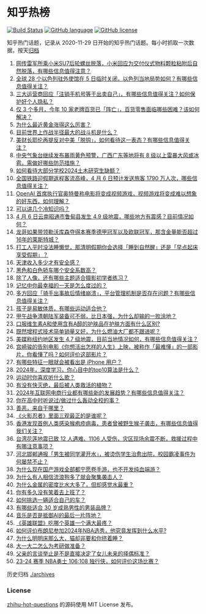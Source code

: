 # 知乎热榜
[![Build Status](https://github.com/ToWeLong/zhihu-hot-questions/workflows/CI/badge.svg)](https://github.com/ToWeLong/zhihu-hot-questions/actions)
[![GitHub language](https://img.shields.io/badge/language-golang-orange.svg)](https://golang.org/)
[![GitHub license](https://img.shields.io/github/license/ToWeLong/zhihu-hot-questions)](https://github.com/ToWeLong/zhihu-hot-questions/blob/main/LICENSE)

知乎热门话题，记录从 2020-11-29 日开始的知乎热门话题。每小时抓取一次数据，按天[归档](./archives)

<!-- BEGIN -->

1. [网传雷军所乘小米SU7后轮螺丝脱落，小米回应为交付仪式物料颗粒粘附后自然脱落，有哪些信息值得注意？](https://www.zhihu.com/question/651876195)
1. [全球 28 个以色列驻外使馆在 5 日临时关闭，以色列当地局势如何？有哪些信息值得关注？](https://www.zhihu.com/question/651879239)
1. [三大运营商回应「注销手机号等于出卖自己」，有哪些信息值得关注？如何保护好个人隐私？](https://www.zhihu.com/question/651875229)
1. [仅 3 个多月，今年 10 家老牌百货已「阵亡」，百货零售面临哪些困难？该如何解决？](https://www.zhihu.com/question/651876029)
1. [为什么最近黄金涨得这么厉害？](https://www.zhihu.com/question/648341085)
1. [目前世界上作战半径最大的战斗机是什么？](https://www.zhihu.com/question/362633058)
1. [美财长耶伦再提反对中美「脱钩」，如何看待这一表态？有哪些信息值得关注？](https://www.zhihu.com/question/651875415)
1. [中央气象台继续发布暴雨黄色预警，广西广东等地将有 8 级以上雷暴大风或冰雹，需做好哪些防范措施？](https://www.zhihu.com/question/651886287)
1. [如何看待大部分学校2024土木研究生缺额？](https://www.zhihu.com/question/650992487)
1. [全国铁路迎假期返程客流高峰，4 月 6 日预计发送旅客 1790 万人次，哪些信息值得关注？](https://www.zhihu.com/question/651878654)
1. [OpenAI 首席执行官奥特曼称电影将变成视频游戏，视频游戏将变成难以想象的好东西，如何理解？](https://www.zhihu.com/question/651796208)
1. [可以讲几个冷知识吗？](https://www.zhihu.com/question/648883817)
1. [4 月 6 日云南昭通市鲁甸县发生 4.9 级地震，哪些地方有震感？目前情况如何？](https://www.zhihu.com/question/651892079)
1. [龙哥如果带领勒沃库森夺得本赛季德甲冠军以及欧联冠军，那含金量能否超过16年的莱斯特城？](https://www.zhihu.com/question/651717000)
1. [打工人平时没法睡懒觉，那清明假期你会选择「睡到自然醒」还是「早点起床享受假期」？](https://www.zhihu.com/question/651208621)
1. [天津收入多少才有安全感？](https://www.zhihu.com/question/540113110)
1. [黑色和白色轿车哪个安全系数高？](https://www.zhihu.com/question/651891476)
1. [除了人像，还有哪些主题适合摄影初学者练习？](https://www.zhihu.com/question/650461178)
1. [记忆中你最幸福的一天是怎么度过的？](https://www.zhihu.com/question/651803264)
1. [多方回应「骑手出事故后情绪崩溃」，平台管理机制是否存在问题？有哪些信息值得关注？](https://www.zhihu.com/question/651883147)
1. [孩子是易敏体质，有哪些运动适合他？](https://www.zhihu.com/question/651893511)
1. [甲午战争清朝陆军装备可不弱，比日本强，为什么却输的一败涂地？](https://www.zhihu.com/question/648902983)
1. [口服维生素A和使用含有A醇的护肤品在护肤方面有什么区别?](https://www.zhihu.com/question/648118458)
1. [既然增程式技术简单销量又好，为什么燃油大厂都不跟进呢？](https://www.zhihu.com/question/639489910)
1. [美媒称纽约地区发生 4.7 级地震，目前当地情况如何，有哪些信息值得关注？](https://www.zhihu.com/question/651849553)
1. [宫崎骏的告别电影《你想活出怎样的人生》上映，被称作「最难懂」的一部影片，你看懂了吗？如何评价这部影片？](https://www.zhihu.com/question/651803867)
1. [有哪些特征一眼就会被看出是 iPhone 用户？](https://www.zhihu.com/question/357678200)
1. [2024年，深度学习，你心目中的top10算法是什么？](https://www.zhihu.com/question/638660013)
1. [运动时你喜欢听什么歌？](https://www.zhihu.com/question/651875217)
1. [有没有快灭绝，最后被人类救活的植物？](https://www.zhihu.com/question/646267393)
1. [2024年互联网电商行业都有哪些新的发展趋势？有哪些信息值得关注？](https://www.zhihu.com/question/651838552)
1. [你在高中时听说过/做过什么轰动全校的事？](https://www.zhihu.com/question/319923069)
1. [善恶，来自于哪里？](https://www.zhihu.com/question/650797606)
1. [《火影忍者》里面三观最正的是谁呢？](https://www.zhihu.com/question/325629755)
1. [香港发现首例人类感染猴疱疹病毒，患者曾被野生猴子袭击，有哪些信息值得我们关注？](https://www.zhihu.com/question/651816648)
1. [台湾花莲地震已致 12 人遇难、1106 人受伤，灾区现场余震不断，救援过程中有哪注意事项？](https://www.zhihu.com/question/651774896)
1. [河北邯郸通报「男生被同学灌开水」，被烫伤学生治愈出院，校园霸凌事件为何屡禁不止？](https://www.zhihu.com/question/651793668)
1. [为什么现在国产游戏全部都宁愿卷手游，也不开发纯血端游？](https://www.zhihu.com/question/651652903)
1. [为什么有人相信流浪狗多了就会聚集袭击人？](https://www.zhihu.com/question/651679730)
1. [为什么金属的密度比水大多了，但却感觉水最重？](https://www.zhihu.com/question/615476997)
1. [你有多久没有笑着去上班了？](https://www.zhihu.com/question/651876785)
1. [如何挑选一辆适合自己的车？](https://www.zhihu.com/question/629533964)
1. [有哪些适合 30 岁成熟男性的男装品牌？](https://www.zhihu.com/question/265777777)
1. [音乐是否是抵御AI的最后一片阵地？](https://www.zhihu.com/question/60208923)
1. [《英雄联盟》吃哪个英雄一个满大最疼？](https://www.zhihu.com/question/412139598)
1. [如何评价布朗尼参加2024年NBA选秀，他究竟发挥到什么水平?](https://www.zhihu.com/question/651859329)
1. [为什么明明床那么大，猫却非要和你挤着睡？](https://www.zhihu.com/question/651357050)
1. [大一大二怎么为考研做准备？](https://www.zhihu.com/question/311782397)
1. [父亲的言谈举止是不是直接决定了女儿未来的择偶标准？](https://www.zhihu.com/question/23642122)
1. [23-24 赛季 NBA勇士 106:108 独行侠，如何评价这场比赛？](https://www.zhihu.com/question/651878516)

<!-- END -->

历史归档 [./archives](./archives)


### License
[zhihu-hot-questions](https://github.com/towelong/zhihu-hot-questions) 的源码使用 MIT License 发布。
